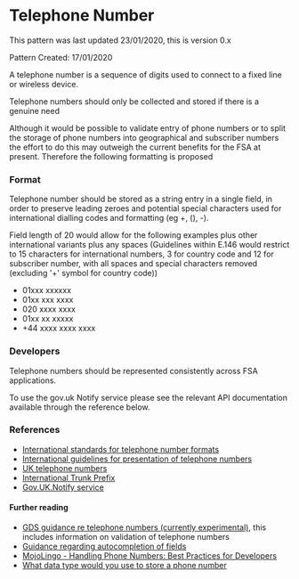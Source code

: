 # Telephone Number

This pattern was last updated 23/01/2020, this is version 0.x

Pattern Created: 17/01/2020

A telephone number is a sequence of digits used to connect to a fixed line or wireless device.  

Telephone numbers should only be collected and stored if there is a genuine need

Although it would be possible to validate entry of phone numbers or to split the storage of phone numbers into geographical and subscriber numbers the effort to do this may outweigh the current benefits for the FSA at present.  Therefore the following formatting is proposed

### Format

Telephone number should be stored as a string entry in a single field, in order to preserve leading zeroes and potential special characters used for international dialling codes and formatting (eg +, (), -).

Field length of 20 would allow for the following examples plus other international variants plus any spaces (Guidelines within E.146 would restrict to 15 characters for international numbers, 3 for country code and 12 for subscriber number, with all spaces and special characters removed (excluding '+' symbol for country code))

-   01xxx xxxxxx
-   01xx xxx xxxx
-   020 xxxx xxxx
-   01xx xx xxxxx
-   +44 xxxx xxxx xxxx

### Developers

Telephone numbers should be represented consistently across FSA applications.

To use the gov.uk Notify service please see the relevant API documentation available through the reference below.

### References

-   [International standards for telephone number formats](https://en.wikipedia.org/wiki/E.164)
-   [International guidelines for presentation of telephone numbers](https://en.wikipedia.org/wiki/E.123)
-   [UK telephone numbers](https://en.wikipedia.org/wiki/Telephone_numbers_in_the_United_Kingdom)
-   [International Trunk Prefix](https://en.wikipedia.org/wiki/Trunk_prefix)
-   [Gov.UK.Notify service](https://www.notifications.service.gov.uk/features)

#### Further reading

-   [GDS guidance re telephone numbers (currently experimental)](https://design-system.service.gov.uk/patterns/telephone-numbers/), this includes information on validation of telephone numbers
-   [Guidance regarding autocompletion of fields](https://www.w3.org/WAI/WCAG21/Understanding/identify-input-purpose.html)
-   [MojoLingo - Handling Phone Numbers: Best Practices for Developers](https://mojolingo.com/blog/2015/best-practices-handling-phone-numbers/)
-   [What data type would you use to store a phone number](https://teamtreehouse.com/community/what-data-type-would-you-use-to-store-a-phone-number)
